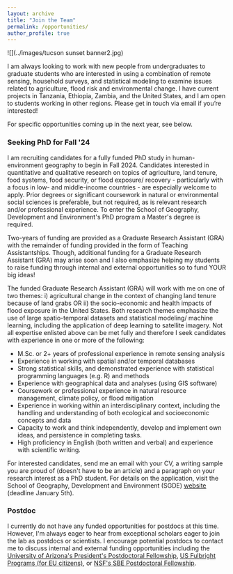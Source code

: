 ```yaml
---
layout: archive
title: "Join the Team"
permalink: /opportunities/
author_profile: true
---
```


![](../images/tucson sunset banner2.jpg)

I am always looking to work with new people from undergraduates to graduate students who are interested in using a combination of remote sensing, household surveys, and statistical modeling to examine issues related to agriculture, flood risk and environmental change. I have current projects in Tanzania, Ethiopia, Zambia, and the United States, and I am open to students working in other regions. Please get in touch via email if you’re interested!

For specific opportunities coming up in the next year, see below. 


### Seeking PhD for Fall '24

I am recruiting candidates for a fully funded PhD study in human-environment geography to begin in Fall 2024. Candidates interested in quantitative and qualitative research on topics of agriculture, land tenure, food systems, food security, or flood exposure/ recovery - particularly with a focus in low- and middle-income countries - are especially welcome to apply. Prior degrees or significant coursework in natural or environmental social sciences is preferable, but not required, as is relevant research and/or professional experience. To enter the School of Geography, Development and Environment's PhD program a Master's degree is required.

Two-years of funding are provided as a Graduate Research Assistant (GRA) with the remainder of funding provided in the form of Teaching Assistantships. Though, additional funding for a Graduate Research Assistant (GRA) may arise soon and I also emphasize helping my students to raise funding through internal and external opportunities so to fund YOUR big ideas!

The funded Graduate Research Assistant (GRA) will work with me on one of two themes: i) agricultural change in the context of changing land tenure because of land grabs OR ii) the socio-economic and health impacts of flood exposure in the United States. Both research themes emphasize the use of large spatio-temporal datasets and statistical modeling/ machine learning, including the application of deep learning to satellite imagery. Not all expertise enlisted above can be met fully and therefore I seek candidates with experience in one or more of the following:

- M.Sc. or 2+ years of professional experience in remote sensing analysis
- Experience in working with spatial and/or temporal databases
- Strong statistical skills, and demonstrated experience with statistical programming languages (e.g. R) and methods 
- Experience with geographical data and analyses (using GIS software)
- Coursework or professional experience in natural resource management, climate policy, or flood mitigation
- Experience in working within an interdisciplinary context, including the handling and understanding of both ecological and socioeconomic concepts and data
- Capacity to work and think independently, develop and implement own ideas, and persistence in completing tasks.
- High proficiency in English (both written and verbal) and experience with scientific writing.

For interested candidates, send me an email with your CV, a writing sample you are proud of (doesn't have to be an article) and a paragraph on your research interest as a PhD student. For details on the application, visit the School of Geography, Development and Environment (SGDE) [website](https://geography.arizona.edu/maphd-program/apply) (deadline January 5th).


### Postdoc 
I currently do not have any funded opportunities for postdocs at this time. However, I'm always eager to hear from exceptional scholars eager to join the lab as postdocs or scientists. I encourage potential postdocs to contact me to discuss internal and external funding opportunities including the [University of Arizona's President's Postdoctoral Fellowship](https://presidentspostdoc.arizona.edu/), [US Fulbright Programs (for EU citizens)](https://www.fulbrightschuman.eu/grants-eu-citizens/post-doctoral-research/), or [NSF's SBE Postdoctoral Fellowship](https://beta.nsf.gov/funding/opportunities/sbe-postdoctoral-research-fellowships-sprf).
